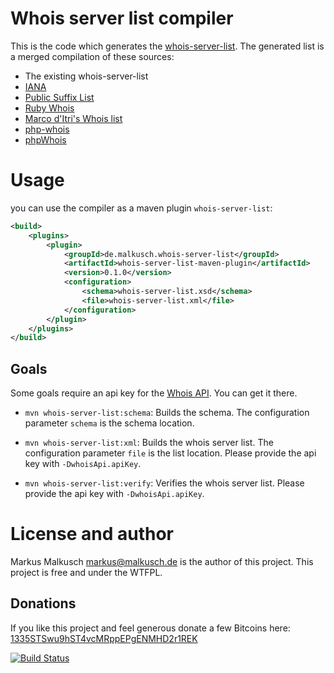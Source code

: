 # Whois server list compiler

This is the code which generates the [whois-server-list](https://github.com/whois-server-list/whois-server-list).
The generated list is a merged compilation of these sources:

* The existing whois-server-list
* [IANA](http://www.iana.org/domains/root/db)
* [Public Suffix List](https://publicsuffix.org/list/effective_tld_names.dat)
* [Ruby Whois](https://github.com/weppos/whois/blob/master/data/tld.json)
* [Marco d'Itri's Whois list](https://raw.githubusercontent.com/rfc1036/whois/next/tld_serv_list)
* [php-whois](https://raw.githubusercontent.com/regru/php-whois/master/src/Phois/Whois/whois.servers.json)
* [phpWhois](https://raw.githubusercontent.com/phpWhois/phpWhois/master/src/whois.servers.php)


# Usage

you can use the compiler as a maven plugin `whois-server-list`:

```xml
<build>
    <plugins>
        <plugin>
            <groupId>de.malkusch.whois-server-list</groupId>
            <artifactId>whois-server-list-maven-plugin</artifactId>
            <version>0.1.0</version>
            <configuration>
                <schema>whois-server-list.xsd</schema>
                <file>whois-server-list.xml</file>
            </configuration>
        </plugin>
    </plugins>
</build>
```

## Goals

Some goals require an api key for the [Whois API](https://market.mashape.com/malkusch/whois). You can get it 
there.

* `mvn whois-server-list:schema`: Builds the schema. The configuration parameter
  `schema` is the schema location.

* `mvn whois-server-list:xml`: Builds the whois server list. The configuration
  parameter `file` is the list location. Please provide the api key with `-DwhoisApi.apiKey`.
  
* `mvn whois-server-list:verify`: Verifies the whois server list.
  Please provide the api key with `-DwhoisApi.apiKey`.


# License and author

Markus Malkusch <markus@malkusch.de> is the author of this project. This project is free and under the WTFPL.

## Donations

If you like this project and feel generous donate a few Bitcoins here:
[1335STSwu9hST4vcMRppEPgENMHD2r1REK](bitcoin:1335STSwu9hST4vcMRppEPgENMHD2r1REK)

[![Build Status](https://travis-ci.org/whois-server-list/whois-server-list-maven-plugin.svg?branch=master)](https://travis-ci.org/whois-server-list/whois-server-list-maven-plugin)
